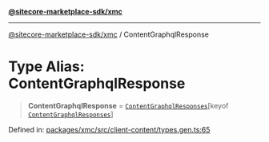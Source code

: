 [**@sitecore-marketplace-sdk/xmc**](../README.md)

***

[@sitecore-marketplace-sdk/xmc](../README.md) / ContentGraphqlResponse

# Type Alias: ContentGraphqlResponse

> **ContentGraphqlResponse** = [`ContentGraphqlResponses`](ContentGraphqlResponses.md)\[keyof [`ContentGraphqlResponses`](ContentGraphqlResponses.md)\]

Defined in: [packages/xmc/src/client-content/types.gen.ts:65](https://github.com/Sitecore/sitecore-marketplace-sdk/blob/af886e6134b8d1079ef5b8ef70b7eb2f1d9c8aeb/packages/xmc/src/client-content/types.gen.ts#L65)
